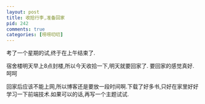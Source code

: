 ```yaml
---
layout: post
title: 收拾行李,准备回家
pid: 242
comments: true
categories: [唠唠叨叨]
---
```

考了一个星期的试,终于在上午结束了.

宿舍楼明天早上8点封楼,所以今天收拾一下,明天就要回家了.
要回家的感觉真好.呵呵

回家后应该不能上网,所以博客还是要放一段时间啊.下载了好多书,只好在家里好好学习一下前端技术.如果可以的话,再写一个主题试试.
